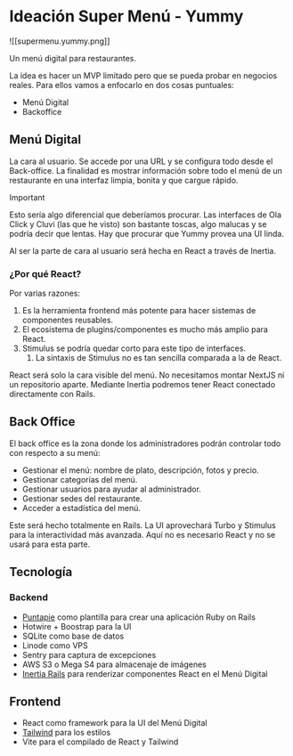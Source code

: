 # Ideación Super Menú - Yummy

![[supermenu.yummy.png]]

Un menú digital para restaurantes.

La idea es hacer un MVP limitado pero que se pueda probar en negocios reales. Para ellos vamos a enfocarlo en dos cosas puntuales:

- Menú Digital
- Backoffice

## Menú Digital

La cara al usuario. Se accede por una URL y se configura todo desde el Back-office. La finalidad es mostrar información sobre todo el menú de un restaurante en una interfaz limpia, bonita y que cargue rápido.

> [!Important]
> Esto sería algo diferencial que deberíamos procurar.
> Las interfaces de Ola Click y Cluvi (las que he visto) son bastante toscas, algo malucas y se podría decir que lentas.
> Hay que procurar que Yummy provea una UI linda.

Al ser la parte de cara al usuario será hecha en React a través de Inertia.

### ¿Por qué React?

Por varias razones:
1. Es la herramienta frontend más potente para hacer sistemas de componentes reusables.
2. El ecosistema de plugins/componentes es mucho más amplio para React.
3. Stimulus se podría quedar corto para este tipo de interfaces.
	1. La sintaxis de Stimulus no es tan sencilla comparada a la de React.

React será solo la cara visible del menú. No necesitamos montar NextJS ni un repositorio aparte. Mediante Inertia podremos tener React conectado directamente con Rails.

## Back Office

El back office es la zona donde los administradores podrán controlar todo con respecto a su menú:

- Gestionar el menú: nombre de plato, descripción, fotos y precio.
- Gestionar categorías del menú.
- Gestionar usuarios para ayudar al administrador.
- Gestionar sedes del restaurante.
- Acceder a estadística del menú.

Este será hecho totalmente en Rails. La UI aprovechará Turbo y Stimulus para la interactividad más avanzada. Aquí no es necesario React y no se usará para esta parte.

## Tecnología

### Backend

- [Puntapie](https://github.com/devaspros/puntapie/) como plantilla para crear una aplicación Ruby on Rails
- Hotwire + Boostrap para la UI
- SQLite como base de datos
- Linode como VPS
- Sentry para captura de excepciones
- AWS S3 o Mega S4 para almacenaje de imágenes
- [Inertia Rails](https://inertia-rails.dev/) para renderizar componentes React en el Menú Digital

## Frontend

- React como framework para la UI del Menú Digital
- [Tailwind](https://tailwindcss.com/docs/installation/framework-guides/ruby-on-rails) para los estilos
- Vite para el compilado de React y Tailwind